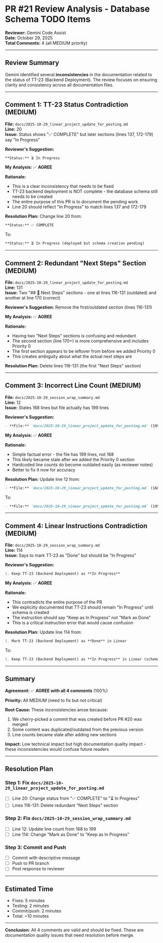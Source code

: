 # PR #21 Review Analysis - Database Schema TODO Items

**Reviewer:** Gemini Code Assist  
**Date:** October 29, 2025  
**Total Comments:** 4 (all MEDIUM priority)

---

## Review Summary

Gemini identified several **inconsistencies** in the documentation related to the status of TT-23 (Backend Deployment). The review focuses on ensuring clarity and consistency across all documentation files.

---

## Comment 1: TT-23 Status Contradiction (MEDIUM)

**File:** `docs/2025-10-29_linear_project_update_for_posting.md`  
**Line:** 20  
**Issue:** Status shows "✅ COMPLETE" but later sections (lines 137, 172-179) say "In Progress"

**Reviewer's Suggestion:**
```markdown
**Status:** ⏳ In Progress
```

**My Analysis:** ✅ **AGREE**

**Rationale:**
- This is a clear inconsistency that needs to be fixed
- TT-23 backend deployment is NOT complete - the database schema still needs to be created
- The entire purpose of this PR is to document the pending work
- Line 20 should reflect "In Progress" to match lines 137 and 172-179

**Resolution Plan:**
Change line 20 from:
```markdown
**Status:** ✅ COMPLETE
```
To:
```markdown
**Status:** ⏳ In Progress (deployed but schema creation pending)
```

---

## Comment 2: Redundant "Next Steps" Section (MEDIUM)

**File:** `docs/2025-10-29_linear_project_update_for_posting.md`  
**Line:** 131  
**Issue:** Two "## 🎯 Next Steps" sections - one at lines 116-131 (outdated) and another at line 170 (correct)

**Reviewer's Suggestion:**
Remove the first/outdated section (lines 116-131)

**My Analysis:** ✅ **AGREE**

**Rationale:**
- Having two "Next Steps" sections is confusing and redundant
- The second section (line 170+) is more comprehensive and includes Priority 0
- The first section appears to be leftover from before we added Priority 0
- This creates ambiguity about what the actual next steps are

**Resolution Plan:**
Delete lines 116-131 (the first "Next Steps" section)

---

## Comment 3: Incorrect Line Count (MEDIUM)

**File:** `docs/2025-10-29_session_wrap_summary.md`  
**Line:** 12  
**Issue:** States 168 lines but file actually has 199 lines

**Reviewer's Suggestion:**
```markdown
- **File:** `docs/2025-10-29_linear_project_update_for_posting.md` (199 lines)
```

**My Analysis:** ✅ **AGREE**

**Rationale:**
- Simple factual error - the file has 199 lines, not 168
- This likely became stale after we added the Priority 0 section
- Hardcoded line counts do become outdated easily (as reviewer notes)
- Better to fix it now for accuracy

**Resolution Plan:**
Update line 12 from:
```markdown
- **File:** `docs/2025-10-29_linear_project_update_for_posting.md` (168 lines)
```
To:
```markdown
- **File:** `docs/2025-10-29_linear_project_update_for_posting.md` (199 lines)
```

---

## Comment 4: Linear Instructions Contradiction (MEDIUM)

**File:** `docs/2025-10-29_session_wrap_summary.md`  
**Line:** 114  
**Issue:** Says to mark TT-23 as "Done" but should be "In Progress"

**Reviewer's Suggestion:**
```markdown
1. Keep TT-23 (Backend Deployment) as **In Progress**
```

**My Analysis:** ✅ **AGREE**

**Rationale:**
- This contradicts the entire purpose of the PR
- We explicitly documented that TT-23 should remain "In Progress" until schema is created
- The instruction should say "Keep as In Progress" not "Mark as Done"
- This is a critical instruction error that would cause confusion

**Resolution Plan:**
Update line 114 from:
```markdown
1. Mark TT-23 (Backend Deployment) as **Done** in Linear
```
To:
```markdown
1. Keep TT-23 (Backend Deployment) as **In Progress** in Linear (schema creation pending)
```

---

## Summary

**Agreement:** ✅ **AGREE with all 4 comments** (100%)

**Priority:** All MEDIUM (need to fix but not critical)

**Root Cause:** These inconsistencies arose because:
1. We cherry-picked a commit that was created before PR #20 was merged
2. Some content was duplicated/outdated from the previous version
3. Line counts became stale after adding new sections

**Impact:** Low technical impact but high documentation quality impact - these inconsistencies would confuse future readers

---

## Resolution Plan

### Step 1: Fix `docs/2025-10-29_linear_project_update_for_posting.md`
- [ ] Line 20: Change status from "✅ COMPLETE" to "⏳ In Progress"
- [ ] Lines 116-131: Delete redundant "Next Steps" section

### Step 2: Fix `docs/2025-10-29_session_wrap_summary.md`
- [ ] Line 12: Update line count from 168 to 199
- [ ] Line 114: Change "Mark as Done" to "Keep as In Progress"

### Step 3: Commit and Push
- [ ] Commit with descriptive message
- [ ] Push to PR branch
- [ ] Post response to reviewer

---

## Estimated Time
- Fixes: 5 minutes
- Testing: 2 minutes
- Commit/push: 2 minutes
- Total: ~10 minutes

---

**Conclusion:** All 4 comments are valid and should be fixed. These are documentation quality issues that need resolution before merge.

